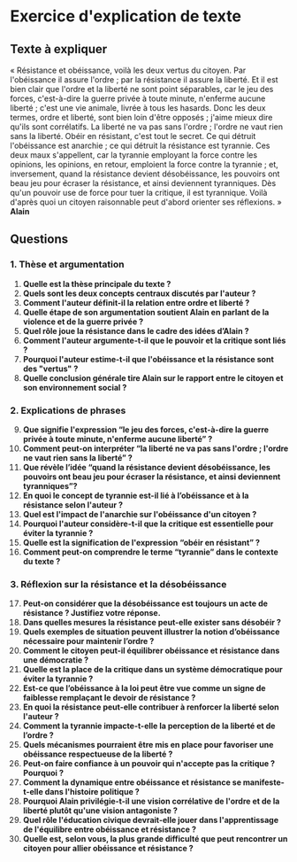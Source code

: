 # Exercice d'explication de texte

## Texte à expliquer
« Résistance et obéissance, voilà les deux vertus du citoyen. Par l'obéissance il assure l'ordre ; par la résistance il assure la liberté. Et il est bien clair que l'ordre et la liberté ne sont point séparables, car le jeu des forces, c'est-à-dire la guerre privée à toute minute, n'enferme aucune liberté ; c'est une vie animale, livrée à tous les hasards. Donc les deux termes, ordre et liberté, sont bien loin d'être opposés ; j'aime mieux dire qu'ils sont corrélatifs. La liberté ne va pas sans l'ordre ; l'ordre ne vaut rien sans la liberté. Obéir en résistant, c'est tout le secret. Ce qui détruit l'obéissance est anarchie ; ce qui détruit la résistance est tyrannie. Ces deux maux s'appellent, car la tyrannie employant la force contre les opinions, les opinions, en retour, emploient la force contre la tyrannie ; et, inversement, quand la résistance devient désobéissance, les pouvoirs ont beau jeu pour écraser la résistance, et ainsi deviennent tyranniques. Dès qu'un pouvoir use de force pour tuer la critique, il est tyrannique. Voilà d'après quoi un citoyen raisonnable peut d'abord orienter ses réflexions. »  
**Alain**

## Questions

### 1. Thèse et argumentation
1. **Quelle est la thèse principale du texte ?**  
2. **Quels sont les deux concepts centraux discutés par l'auteur ?**  
3. **Comment l'auteur définit-il la relation entre ordre et liberté ?**  
4. **Quelle étape de son argumentation soutient Alain en parlant de la violence et de la guerre privée ?**  
5. **Quel rôle joue la résistance dans le cadre des idées d’Alain ?**  
6. **Comment l'auteur argumente-t-il que le pouvoir et la critique sont liés ?**  
7. **Pourquoi l'auteur estime-t-il que l'obéissance et la résistance sont des "vertus" ?**  
8. **Quelle conclusion générale tire Alain sur le rapport entre le citoyen et son environnement social ?**  

### 2. Explications de phrases
9. **Que signifie l'expression “le jeu des forces, c'est-à-dire la guerre privée à toute minute, n'enferme aucune liberté” ?**  
10. **Comment peut-on interpréter “la liberté ne va pas sans l'ordre ; l'ordre ne vaut rien sans la liberté” ?**  
11. **Que révèle l’idée “quand la résistance devient désobéissance, les pouvoirs ont beau jeu pour écraser la résistance, et ainsi deviennent tyranniques”?**  
12. **En quoi le concept de tyrannie est-il lié à l’obéissance et à la résistance selon l'auteur ?**  
13. **Quel est l'impact de l'anarchie sur l'obéissance d'un citoyen ?**  
14. **Pourquoi l'auteur considère-t-il que la critique est essentielle pour éviter la tyrannie ?**  
15. **Quelle est la signification de l'expression “obéir en résistant” ?**  
16. **Comment peut-on comprendre le terme “tyrannie” dans le contexte du texte ?**

### 3. Réflexion sur la résistance et la désobéissance
17. **Peut-on considérer que la désobéissance est toujours un acte de résistance ? Justifiez votre réponse.**  
18. **Dans quelles mesures la résistance peut-elle exister sans désobéir ?**  
19. **Quels exemples de situation peuvent illustrer la notion d’obéissance nécessaire pour maintenir l’ordre ?**  
20. **Comment le citoyen peut-il équilibrer obéissance et résistance dans une démocratie ?**  
21. **Quelle est la place de la critique dans un système démocratique pour éviter la tyrannie ?**  
22. **Est-ce que l’obéissance à la loi peut être vue comme un signe de faiblesse remplaçant le devoir de résistance ?**  
23. **En quoi la résistance peut-elle contribuer à renforcer la liberté selon l'auteur ?**  
24. **Comment la tyrannie impacte-t-elle la perception de la liberté et de l’ordre ?**  
25. **Quels mécanismes pourraient être mis en place pour favoriser une obéissance respectueuse de la liberté ?**  
26. **Peut-on faire confiance à un pouvoir qui n'accepte pas la critique ? Pourquoi ?**  
27. **Comment la dynamique entre obéissance et résistance se manifeste-t-elle dans l'histoire politique ?**  
28. **Pourquoi Alain privilégie-t-il une vision corrélative de l'ordre et de la liberté plutôt qu'une vision antagoniste ?**  
29. **Quel rôle l'éducation civique devrait-elle jouer dans l'apprentissage de l'équilibre entre obéissance et résistance ?**  
30. **Quelle est, selon vous, la plus grande difficulté que peut rencontrer un citoyen pour allier obéissance et résistance ?**